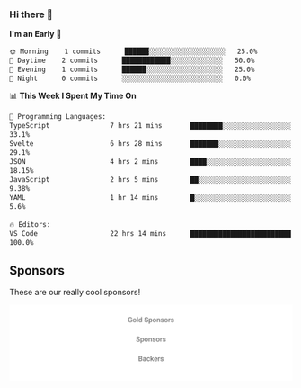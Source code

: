 ### Hi there 👋

<!--
**alexanderniebuhr/alexanderniebuhr** is a ✨ _special_ ✨ repository because its `README.md` (this file) appears on your GitHub profile.

Here are some ideas to get you started:

- 🔭 I’m currently working on ...
- 🌱 I’m currently learning ...
- 👯 I’m looking to collaborate on ...
- 🤔 I’m looking for help with ...
- 💬 Ask me about ...
- 📫 How to reach me: ...
- 😄 Pronouns: ...
- ⚡ Fun fact: ...
-->

<!--START_SECTION:waka-->
**I'm an Early 🐤** 

```text
🌞 Morning    1 commits      ██████░░░░░░░░░░░░░░░░░░░   25.0% 
🌆 Daytime    2 commits      ████████████░░░░░░░░░░░░░   50.0% 
🌃 Evening    1 commits      ██████░░░░░░░░░░░░░░░░░░░   25.0% 
🌙 Night      0 commits      ░░░░░░░░░░░░░░░░░░░░░░░░░   0.0%

```


📊 **This Week I Spent My Time On** 

```text
💬 Programming Languages: 
TypeScript               7 hrs 21 mins       ████████░░░░░░░░░░░░░░░░░   33.1% 
Svelte                   6 hrs 28 mins       ███████░░░░░░░░░░░░░░░░░░   29.1% 
JSON                     4 hrs 2 mins        ████░░░░░░░░░░░░░░░░░░░░░   18.15% 
JavaScript               2 hrs 5 mins        ██░░░░░░░░░░░░░░░░░░░░░░░   9.38% 
YAML                     1 hr 14 mins        █░░░░░░░░░░░░░░░░░░░░░░░░   5.6%

🔥 Editors: 
VS Code                  22 hrs 14 mins      █████████████████████████   100.0%

```


<!--END_SECTION:waka-->

## Sponsors

These are our really cool sponsors!

<!-- sponsors -->

<!-- sponsors -->

<p align="center">
  <a href="https://github.com/sponsors/alexanderniebuhr">
    <img src='./sponsors.svg'/>
  </a>
</p>
